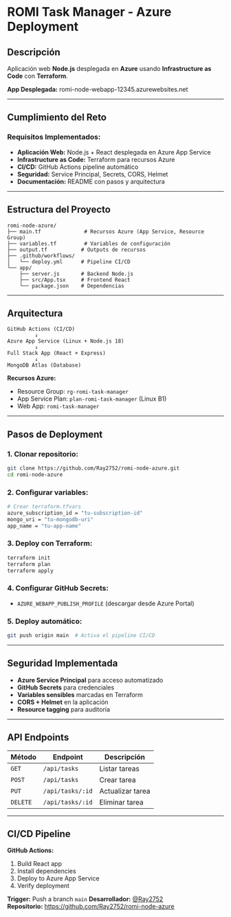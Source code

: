 # ROMI Task Manager - Azure Deployment

## Descripción

Aplicación web **Node.js** desplegada en **Azure** usando **Infrastructure as Code** con **Terraform**.

**App Desplegada:** romi-node-webapp-12345.azurewebsites.net

---

## **Cumplimiento del Reto**

### **Requisitos Implementados:**
- **Aplicación Web:** Node.js + React desplegada en Azure App Service
- **Infrastructure as Code:** Terraform para recursos Azure
- **CI/CD:** GitHub Actions pipeline automático
- **Seguridad:** Service Principal, Secrets, CORS, Helmet
- **Documentación:** README con pasos y arquitectura

---

## **Estructura del Proyecto**

```
romi-node-azure/
├── main.tf              # Recursos Azure (App Service, Resource Group)
├── variables.tf         # Variables de configuración
├── output.tf           # Outputs de recursos
├── .github/workflows/
│   └── deploy.yml      # Pipeline CI/CD
└── app/
    ├── server.js       # Backend Node.js
    ├── src/App.tsx     # Frontend React
    └── package.json    # Dependencias
```

---

## **Arquitectura**

```
GitHub Actions (CI/CD)
         ↓
Azure App Service (Linux + Node.js 18)
         ↓
Full Stack App (React + Express)
         ↓
MongoDB Atlas (Database)
```

**Recursos Azure:**
- Resource Group: `rg-romi-task-manager`
- App Service Plan: `plan-romi-task-manager` (Linux B1)
- Web App: `romi-task-manager`

---

## **Pasos de Deployment**

### **1. Clonar repositorio:**
```bash
git clone https://github.com/Ray2752/romi-node-azure.git
cd romi-node-azure
```

### **2. Configurar variables:**
```bash
# Crear terraform.tfvars
azure_subscription_id = "tu-subscription-id"
mongo_uri = "tu-mongodb-uri"
app_name = "tu-app-name"
```

### **3. Deploy con Terraform:**
```bash
terraform init
terraform plan
terraform apply
```

### **4. Configurar GitHub Secrets:**
- `AZURE_WEBAPP_PUBLISH_PROFILE` (descargar desde Azure Portal)

### **5. Deploy automático:**
```bash
git push origin main  # Activa el pipeline CI/CD
```

---

## **Seguridad Implementada**

- **Azure Service Principal** para acceso automatizado
- **GitHub Secrets** para credenciales
- **Variables sensibles** marcadas en Terraform
- **CORS + Helmet** en la aplicación
- **Resource tagging** para auditoría

---

## **API Endpoints**

| Método | Endpoint | Descripción |
|--------|----------|-------------|
| `GET` | `/api/tasks` | Listar tareas |
| `POST` | `/api/tasks` | Crear tarea |
| `PUT` | `/api/tasks/:id` | Actualizar tarea |
| `DELETE` | `/api/tasks/:id` | Eliminar tarea |

---

## **CI/CD Pipeline**

**GitHub Actions:**
1. Build React app
2. Install dependencies
3. Deploy to Azure App Service
4. Verify deployment

**Trigger:** Push a branch `main`
**Desarrollador:** [@Ray2752](https://github.com/Ray2752)  
**Repositorio:** https://github.com/Ray2752/romi-node-azure
